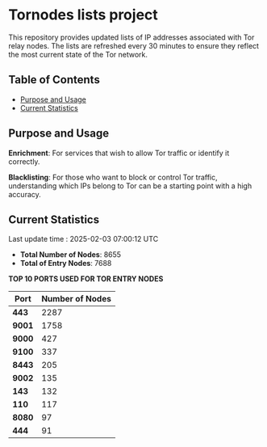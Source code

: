 # Tornodes lists project

This repository provides updated lists of IP addresses associated with Tor relay nodes. The lists are refreshed every 30 minutes to ensure they reflect the most current state of the Tor network.

## Table of Contents

- [Purpose and Usage](#purpose-and-usage)
- [Current Statistics](#current-statistics)


## Purpose and Usage

**Enrichment**: For services that wish to allow Tor traffic or identify it correctly.

**Blacklisting**: For those who want to block or control Tor traffic, understanding which IPs belong to Tor can be a starting point with a high accuracy.

## Current Statistics

Last update time : 2025-02-03 07:00:12 UTC

- **Total Number of Nodes**: 8655
- **Total of Entry Nodes**: 7688

**TOP 10 PORTS USED FOR TOR ENTRY NODES**

| **Port** | **Number of Nodes** |
|------|-----------------|
| **443**   | 2287  |
| **9001**   | 1758  |
| **9000**   | 427  |
| **9100**   | 337  |
| **8443**   | 205  |
| **9002**   | 135  |
| **143**   | 132  |
| **110**   | 117  |
| **8080**   | 97  |
| **444**   | 91  |

